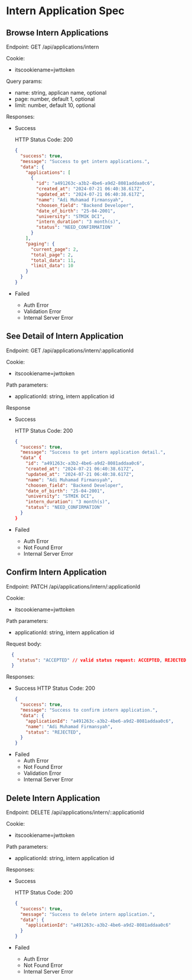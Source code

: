# Intern Application Spec

## Browse Intern Applications

Endpoint: GET /api/applications/intern

Cookie:
  - itscookiename=jwttoken

Query params:
  - name: string, applican name, optional
  - page: number, default 1, optional
  - limit: number, default 10, optional

Responses:
  - Success

    HTTP Status Code: 200

    ```json
    {
      "success": true,
      "message": "Success to get intern applications.",
      "data": {
        "applications": [
          {
            "id": "a491263c-a3b2-4be6-a9d2-8081addaa0c6",
            "created_at": "2024-07-21 06:40:38.617Z",
            "updated_at": "2024-07-21 06:40:38.617Z",
            "name": "Adi Muhamad Firmansyah",
            "choosen_field": "Backend Developer",
            "date_of_birth": "25-04-2001",
            "university": "STMIK DCI",
            "intern_duration": "3 month(s)",
            "status": "NEED_CONFIRMATION"
          }
        ],
        "paging": {
          "current_page": 2,
          "total_page": 2,
          "total_data": 11,
          "limit_data": 10
        }
      }
    }
    ```
  - Failed
    - Auth Error
    - Validation Error
    - Internal Server Error

## See Detail of Intern Application

Endpoint: GET /api/applications/intern/:applicationId

Cookie:
  - itscookiename=jwttoken

Path parameters:
  - applicationId: string, intern application id

Response
  - Success

    HTTP Status Code: 200

    ```json
    {
      "success": true,
      "message": "Success to get intern application detail.",
      "data" {
        "id": "a491263c-a3b2-4be6-a9d2-8081addaa0c6",
        "created_at": "2024-07-21 06:40:38.617Z",
        "updated_at": "2024-07-21 06:40:38.617Z",
        "name": "Adi Muhamad Firmansyah",
        "choosen_field": "Backend Developer",
        "date_of_birth": "25-04-2001",
        "university": "STMIK DCI",
        "intern_duration": "3 month(s)",
        "status": "NEED_CONFIRMATION"
      }
    }
    ```
  - Failed
    - Auth Error
    - Not Found Error
    - Internal Server Error

## Confirm Intern Application

Endpoint: PATCH /api/applications/intern/:applicationId

Cookie:
  - itscookiename=jwttoken

Path parameters:
  - applicationId: string, intern application id

Request body:
```json
  {
    "status": "ACCEPTED" // valid status request: ACCEPTED, REJECTED
  }
```

Responses:
- Success
  HTTP Status Code: 200
  ```json
  {
    "success": true,
    "message": "Success to confirm intern application.",
    "data": {
      "applicationId": "a491263c-a3b2-4be6-a9d2-8081addaa0c6",
      "name": "Adi Muhamad Firmansyah",
      "status": "REJECTED",
    }
  }
  ```
- Failed
  - Auth Error
  - Not Found Error
  - Validation Error
  - Internal Server Error

## Delete Intern Application

Endpoint: DELETE /api/applications/intern/::applicationId

Cookie:
  - itscookiename=jwttoken

Path parameters:
  - applicationId: string, intern application id

Responses:
- Success

  HTTP Status Code: 200

  ```json
  {
    "success": true,
    "message": "Success to delete intern application.",
    "data": {
      "applicationId": "a491263c-a3b2-4be6-a9d2-8081addaa0c6"
    }
  }
  ```
- Failed
  - Auth Error
  - Not Found Error
  - Internal Server Error
